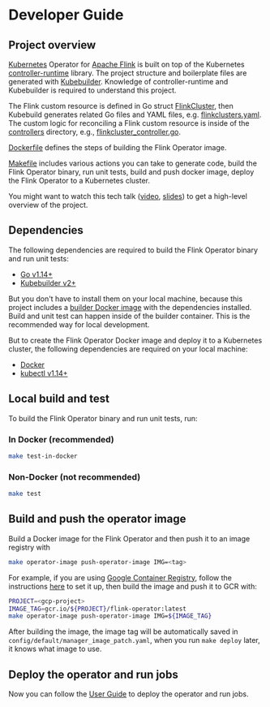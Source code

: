 # Developer Guide

## Project overview

[Kubernetes](https://kubernetes.io/) Operator for [Apache Flink](https://flink.apache.org)
is built on top of the Kubernetes [controller-runtime](https://github.com/kubernetes-sigs/controller-runtime)
library. The project structure and boilerplate files are generated with
[Kubebuilder](https://github.com/kubernetes-sigs/kubebuilder). Knowledge of
controller-runtime and Kubebuilder is required to understand this project.

The Flink custom resource is defined in Go struct [FlinkCluster](../api/v1beta1/flinkcluster_types.go),
then Kubebuild generates related Go files and YAML files, e.g.
[flinkclusters.yaml](../config/crd/bases/flinkoperator.k8s.io_flinkclusters.yaml).
The custom logic for reconciling a Flink custom resource is inside of the
[controllers](../controllers) directory, e.g., [flinkcluster_controller.go](../controllers/flinkcluster_controller.go).

[Dockerfile](../Dockerfile) defines the steps of building the Flink Operator
image.

[Makefile](../Makefile) includes various actions you can take to generate
code, build the Flink Operator binary, run unit tests, build and push docker
image, deploy the Flink Operator to a Kubernetes cluster.

You might want to watch this tech talk ([video](https://www.youtube.com/watch?v=MXj4lo8XHUE), [slides](https://github.com/GoogleCloudPlatform/flink-on-k8s-operator/blob/master/docs/apache-flink-on-kubernetes-operator-20200212.pdf)) to get a high-level overview of the project.

## Dependencies

The following dependencies are required to build the Flink Operator binary and
run unit tests:

* [Go v1.14+](https://golang.org/)
* [Kubebuilder v2+](https://github.com/kubernetes-sigs/kubebuilder)

But you don't have to install them on your local machine, because this project
includes a [builder Docker image](../Dockerfile.builder) with the dependencies
installed. Build and unit test can happen inside of the builder container. This
is the recommended way for local development.

But to create the Flink Operator Docker image and deploy it to a Kubernetes
cluster, the following dependencies are required on your local machine:

* [Docker](https://docs.docker.com/install/)
* [kubectl v1.14+](https://kubernetes.io/docs/tasks/tools/install-kubectl/)

## Local build and test

To build the Flink Operator binary and run unit tests, run:

### In Docker (recommended)

```bash
make test-in-docker
```

### Non-Docker (not recommended)

```bash
make test
```

## Build and push the operator image

Build a Docker image for the Flink Operator and then push it to an image
registry with

```bash
make operator-image push-operator-image IMG=<tag>
```

For example, if you are using [Google Container Registry](https://cloud.google.com/container-registry/docs/),
follow the instructions [here](https://cloud.google.com/container-registry/docs/pushing-and-pulling)
to set it up, then build the image and push it to GCR with:

```bash
PROJECT=<gcp-project>
IMAGE_TAG=gcr.io/${PROJECT}/flink-operator:latest
make operator-image push-operator-image IMG=${IMAGE_TAG}
```

After building the image, the image tag will be automatically saved in
`config/default/manager_image_patch.yaml`, when you run `make deploy` later,
it knows what image to use.

## Deploy the operator and run jobs

Now you can follow the [User Guide](./user_guide.md) to deploy the operator
and run jobs.

